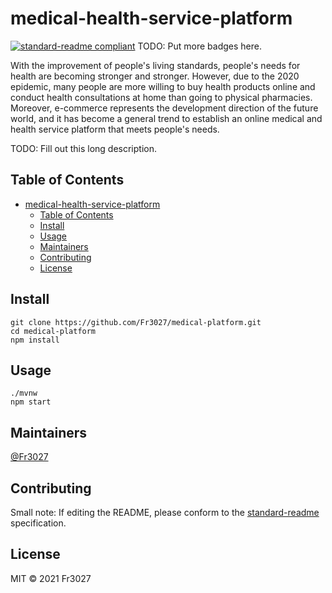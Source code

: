 # medical-health-service-platform

[![standard-readme compliant](https://img.shields.io/badge/standard--readme-OK-green.svg?style=flat-square)](https://github.com/RichardLitt/standard-readme)
TODO: Put more badges here.

With the improvement of people&#39;s living standards, people&#39;s needs for health are becoming stronger and stronger. However, due to the 2020 epidemic, many people are more willing to buy health products online and conduct health consultations at home than going to physical pharmacies. Moreover, e-commerce represents the development direction of the future world, and it has become a general trend to establish an online medical and health service platform that meets people&#39;s needs.

TODO: Fill out this long description.

## Table of Contents

- [medical-health-service-platform](#medical-health-service-platform)
  - [Table of Contents](#table-of-contents)
  - [Install](#install)
  - [Usage](#usage)
  - [Maintainers](#maintainers)
  - [Contributing](#contributing)
  - [License](#license)

## Install

```
git clone https://github.com/Fr3027/medical-platform.git
cd medical-platform
npm install
```

## Usage

```
./mvnw
npm start
```

## Maintainers

[@Fr3027](https://github.com/Fr3027)

## Contributing

Small note: If editing the README, please conform to the [standard-readme](https://github.com/RichardLitt/standard-readme) specification.

## License

MIT © 2021 Fr3027
